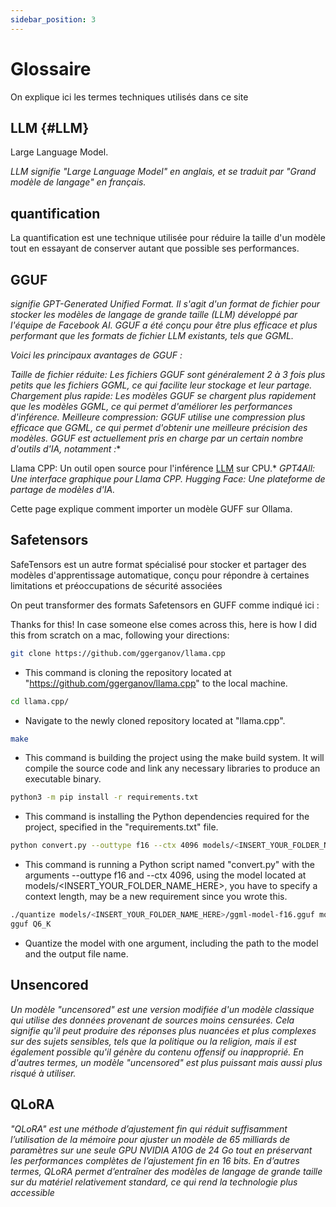 ```yaml
---
sidebar_position: 3
---
```


# Glossaire

On explique ici les termes techniques utilisés dans ce site

## LLM {#LLM}

Large Language Model.

*LLM signifie "Large Language Model" en anglais, et se traduit par "Grand modèle de langage" en français.*

## quantification

La quantification est une technique utilisée pour réduire la taille d'un modèle tout en essayant de conserver autant que possible ses performances.

## GGUF

*signifie GPT-Generated Unified Format. Il s'agit d'un format de fichier pour stocker les modèles de langage de grande taille (LLM) développé par l'équipe de Facebook AI. GGUF a été conçu pour être plus efficace et plus performant que les formats de fichier LLM existants, tels que GGML.*

*Voici les principaux avantages de GGUF :*

*Taille de fichier réduite: Les fichiers GGUF sont généralement 2 à 3 fois plus petits que les fichiers GGML, ce qui facilite leur stockage et leur partage.*
*Chargement plus rapide: Les modèles GGUF se chargent plus rapidement que les modèles GGML, ce qui permet d'améliorer les performances d'inférence.*
*Meilleure compression: GGUF utilise une compression plus efficace que GGML, ce qui permet d'obtenir une meilleure précision des modèles.*
*GGUF est actuellement pris en charge par un certain nombre d'outils d'IA, notamment :**

Llama CPP: Un outil open source pour l'inférence [LLM](#LLM) sur CPU.*
*GPT4All: Une interface graphique pour Llama CPP.*
*Hugging Face: Une plateforme de partage de modèles d'IA.*

Cette page explique comment importer un modèle GUFF sur Ollama.

## Safetensors

SafeTensors est un autre format spécialisé pour stocker et partager des modèles d'apprentissage automatique, conçu pour répondre à certaines limitations et préoccupations de sécurité associées

On peut transformer des formats Safetensors en GUFF comme indiqué ici :

Thanks for this! In case someone else comes across this, here is how I did this from scratch on a mac, following your directions:

```bash
git clone https://github.com/ggerganov/llama.cpp
```


 - This command is cloning the repository located at "https://github.com/ggerganov/llama.cpp" to the local machine.
```bash
cd llama.cpp/
```

- Navigate to the newly cloned repository located at "llama.cpp".
```bash
make
```
- This command is building the project using the make build system. It will compile the source code and link any necessary libraries to produce an executable binary.

```bash
python3 -m pip install -r requirements.txt
```
 - This command is installing the Python dependencies required for the project, specified in the "requirements.txt" file.

 ```bash
python convert.py --outtype f16 --ctx 4096 models/<INSERT_YOUR_FOLDER_NAME_HERE>
```

- This command is running a Python script named "convert.py" with the arguments --outtype f16 and --ctx 4096, using the model located at models/&lt;INSERT_YOUR_FOLDER_NAME_HERE&gt;, you have to specify a context length, may be a new requirement since you wrote this.

```bash
./quantize models/<INSERT_YOUR_FOLDER_NAME_HERE>/ggml-model-f16.gguf models/<INSERT_YOUR_FOLDER_NAME_HERE>/<INSERT_YOUR_MODEL_NAME_HERE>.
gguf Q6_K
```
 - Quantize the model with one argument, including the path to the model and the output file name.

## Unsencored

*Un modèle "uncensored" est une version modifiée d'un modèle classique qui 
utilise des données provenant de sources moins censurées. Cela signifie 
qu'il peut produire des réponses plus nuancées et plus complexes sur des 
sujets sensibles, tels que la politique ou la religion, mais il est
également possible qu'il génère du contenu offensif ou inapproprié. En 
d'autres termes, un modèle "uncensored" est plus puissant mais aussi plus 
risqué à utiliser.*

## QLoRA

*"QLoRA" est une méthode d’ajustement fin qui réduit suffisamment l’utilisation de la mémoire pour ajuster un modèle de 65 milliards de paramètres sur une seule GPU NVIDIA A10G de 24 Go tout en préservant les performances complètes de l’ajustement fin en 16 bits. En d’autres termes, QLoRA permet d’entraîner des modèles de langage de grande taille sur du matériel relativement standard, ce qui rend la technologie plus accessible*
